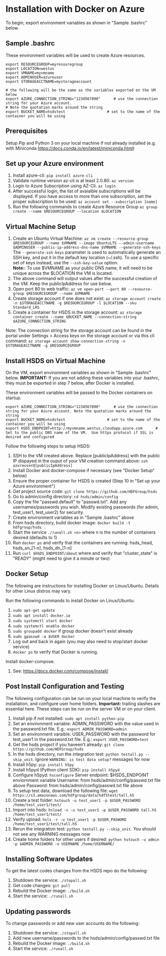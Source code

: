 Installation with Docker on Azure
=================================

To begin, export environment variables as shown in "Sample .bashrc" below.

Sample .bashrc
--------------

These environment variables will be used to create Azure resources.

    export RESOURCEGROUP=myresouregroup
    export LOCATION=westus
    export VMNAME=myvmname
    export ADMINUSER=azureuser
    export STORAGEACCTNAME=mystorageaccount

    # the following will be the same as the variables exported on the VM below
    export AZURE_CONNECTION_STRING="1234567890"      # use the connection string for your Azure account.                                                     # Note the quotation marks around the string
    export BUCKET_NAME=hsdstest                   # set to the name of the container you will be using

Prerequisites
-------------

Setup Pip and Python 3 on your local machine if not already installed (e.g. with Miniconda <https://docs.conda.io/en/latest/miniconda.html>)

Set up your Azure environment
-----------------------------

1. Install azure-cli: `pip install azure-cli`
2. Validate runtime version az-cli is at least 2.0.80: `az version`
3. Login to Azure Subscription using AZ-Cli. `az login`
4. After successful login, the list of avaialble subscriptions will be displayed. If you have access to more than one subscription, set the proper subscription to be used: `az account set --subscription [name]`
5. Run the following commands to create Azure Resource Group `az group create --name $RESOURCEGROUP --location $LOCATION`


Virtual Machine Setup
---------------------

1. Create an Ubuntu Virtual Machine: `az vm create
  --resource-group $RESOURCEGROUP
  --name $VMNAME
  --image UbuntuLTS
  --admin-username $ADMINUSER
  --public-ip-address-dns-name $VMNAME
  --generate-ssh-keys`<br/>
The `--generate-ssh-keys` parameter is used to automatically generate an SSH key, and put it in the default key location (~/.ssh). To use a specific set of keys instead, use the `--ssh-key-value` option.<br/>**Note:**: To use $VMNAME as your public DNS name, it will need to be unique across the $LOCATION the VM is located.
2. The above command will output values after the successful creation of the VM.  Keep the publicIpAddress for use below.
3. Open port 80 to web traffic: `az vm open-port --port 80 --resource-group $RESOURCEGROUP --name $VMNAME`
4. Create storage account if one does not exist: `az storage account create -n $STORAGEACCTNAME -g $RESOURCEGROUP -l $LOCATION --sku Standard_LRS`
5. Create a container for HSDS in the storage account: `az storage container create --name $BUCKET_NAME --connection-string $AZURE_CONNECTION_STRING`

Note: The connection string for the storage account can be found in the portal under Settings > Access keys on the storage account or via this cli command: `az storage account show-connection-string -n $STORAGEACCTNAME -g $RESOURCEGROUP`

Install HSDS on Virtual Machine
-------------------------------

On the VM, export environment variables as shown in "Sample .bashrc" below. **IMPORTANT:** If you are not adding these variables into your .bashrc, they must be exported in step 7 below, after Docker is installed.

These environment variables will be passed to the Docker containers on startup.

    export AZURE_CONNECTION_STRING="1234567890"      # use the connection string for your Azure account. Note the quotation marks around the string
    export BUCKET_NAME=hsdstest                   # set to the name of the container you will be using
    export HSDS_ENDPOINT=http://myvmname.westus.cloudapp.azure.com      # Set to the public DNS name of the VM.  Use https protocol if SSL is desired and configured

Follow the following steps to setup HSDS:

1. SSH to the VM created above.  Replace [publicIpAddress] with the public IP dispayed in the ouput of your VM creation command above: `ssh azureuser@[publicIpAddress]`
2. Install Docker and docker-compose if necessary (see "Docker Setup" below)
3. Ensure the proper container for HSDS is created (Step 10 in "Set up your Azure environment")
4. Get project source code: `git clone https://github.com/HDFGroup/hsds`
5. Go to admin/config directory: `cd hsds/admin/config`
6. Copy the file "passwd.default" to "passwd.txt".  Add any usernames/passwords you wish.  Modify existing passwords (for admin, test_user1, test_user2) for security.
7. Create environment variables as in "Sample .bashrc" above
8. From hsds directory, build docker image:  `docker build -t hdfgroup/hsds .`
9. Start the service `./runall.sh <n>` where n is the number of containers desired (defaults to 1)
10. Run `docker ps` and verify that the containers are running: hsds_head, hsds_sn_[1-n], hsds_dn_[1-n]
11. Run `curl $HSDS_ENDPOINT/about` where and verify that "cluster_state" is "READY" (might need to give it a minute or two)

Docker Setup
------------

The following are instructions for installing Docker on Linux/Ubuntu.  Details for other Linux distros
may vary.

Run the following commands to install Docker on Linux/Ubuntu:

1. `sudo apt-get update`
2. `sudo apt install docker.io`
3. `sudo systemctl start docker`
4. `sudo systemctl enable docker`
5. `sudo groupadd docker` if group docker doesn't exist already
6. `sudo gpasswd -a $USER docker`
7. Log out and back in again (you may also need to stop/start docker service)
8. `docker ps` to verify that Docker is running.

Install docker-compose.

1. See: <https://docs.docker.com/compose/install/>

Post Install Configuration and Testing
--------------------------------------

The following configuration can be run on your local machine to verify the installation, and configure
user home folders. **Important:** trailing slashes are essential here.  These steps can be run
on the server VM or on your client.

1. Install pip if not installed: `sudo apt install python-pip`
2. Set an environment variable: ADMIN_PASSWORD with the value used in the password.txt file.  E.g.: `export ADMIN_PASSWORD=admin`
3. Set an environment varaible: USER_PASSWORD with the password for test_user1 in the password.txt file.  E.g.: `export USER_PASSWORD=test`
4. Get the hsds project if you haveen't already: `git clone https://github.com/HDFGroup/hsds`
5. In the hsds directory, run the integration test: `python testall.py --skip_unit`. Ignore `WARNING: is test data setup?` messages for now
6. Install h5py: `pip install h5py`
7. Install h5pyd (Python client SDK): `pip install h5pyd`
8. Configure h5pyd: `hsconfigure`
Server endpoint: $HSDS_ENDPOINT enviornment variable
Username: from hsds/admin/config/passwd.txt file above
Password: from hsds/admin/config/passwd.txt file above
9. To setup test data, download the following file: `wget https://s3.amazonaws.com/hdfgroup/data/hdf5test/tall.h5`
10. Create a test folder: `hstouch -u test_user1 -p $USER_PASSWORD /home/test_user1/test/`
11. Import into hsds: `hsload -v -u test_user1 -p $USER_PASSWORD tall.h5 /home/test_user1/test/`
12. Verify upload: `hsls -r -u test_user1 -p $USER_PASWORD /home/test_user1/test/tall.h5`
13. Rerun the integration test: `python testall.py --skip_unit`.  You should not see any WARNING messages now
14. Create home folders for other users if desired: `python hstouch -u admin -p $ADMIN_PASSWORD -o USERNAME /home/USERNAME/`

Installing Software Updates
---------------------------

To get the latest codes changes from the HSDS repo do the following:

1. Shutdown the service: `./stopall.sh`
2. Get code changes: `git pull`
3. Rebuild the Docker image: `./build.sh`
4. Start the service: `./runall.sh`

Updating passwords
------------------

To change passwords or add new user accounts do the following:

1. Shutdown the service: `./stopall.sh`
2. Add new username/passwords to the hsds/admin/config/passwd.txt file
3. Rebuild the Docker image: `./build.sh`
4. Start the service: `./runall.sh`
